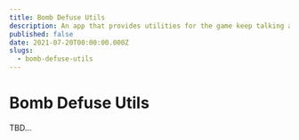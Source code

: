 ```yaml
---
title: Bomb Defuse Utils
description: An app that provides utilities for the game keep talking and nobody explodes
published: false
date: 2021-07-20T00:00:00.000Z
slugs:
  - bomb-defuse-utils
---
```


# Bomb Defuse Utils

TBD...
